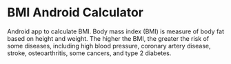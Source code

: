 # BMI Android Calculator
Android app to calculate BMI. Body mass index (BMI) is measure of body fat based on height and weight. The higher the BMI, the greater the risk of some diseases, including high blood pressure, coronary artery disease, stroke, osteoarthritis, some cancers, and type 2 diabetes.
